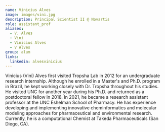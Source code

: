 ```yaml
---
name: Vinicius Alves
image: images/vini.jpg
description: Principal Scientist II @ Novartis
role: assistant_prof
aliases:
  - V. Alves
  - Vini
  - Vinicius Alves
  - V Alves
group: alum
links:
  linkedin: alvesvinicius
---
```


Vinicius (Vini) Alves first visited Tropsha Lab in 2012 for an undergraduate research internship. Although he enrolled in a Master's and Ph.D. program in Brazil, he kept working closely with Dr. Tropsha throughout his studies. He visited UNC for another year during his Ph.D. and returned as a postdoctoral fellow in 2018. In 2021, he became a research assistant professor at the UNC Eshelman School of Pharmacy. He has experience developing and implementing innovative cheminformatics and molecular modeling approaches for pharmaceutical and environmental research. Currently, he is a computational Chemist at Takeda Pharmaceuticals (San Diego, CA).

